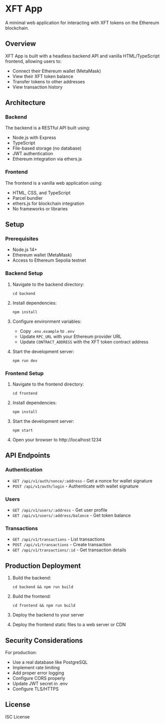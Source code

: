# XFT App

A minimal web application for interacting with XFT tokens on the Ethereum blockchain.

## Overview

XFT App is built with a headless backend API and vanilla HTML/TypeScript frontend, allowing users to:

- Connect their Ethereum wallet (MetaMask)
- View their XFT token balance
- Transfer tokens to other addresses
- View transaction history

## Architecture

### Backend

The backend is a RESTful API built using:

- Node.js with Express
- TypeScript
- File-based storage (no database)
- JWT authentication
- Ethereum integration via ethers.js

### Frontend

The frontend is a vanilla web application using:

- HTML, CSS, and TypeScript
- Parcel bundler
- ethers.js for blockchain integration
- No frameworks or libraries

## Setup

### Prerequisites

- Node.js 14+
- Ethereum wallet (MetaMask)
- Access to Ethereum Sepolia testnet

### Backend Setup

1. Navigate to the backend directory:
   ```
   cd backend
   ```

2. Install dependencies:
   ```
   npm install
   ```

3. Configure environment variables:
   - Copy `.env.example` to `.env`
   - Update `RPC_URL` with your Ethereum provider URL
   - Update `CONTRACT_ADDRESS` with the XFT token contract address

4. Start the development server:
   ```
   npm run dev
   ```

### Frontend Setup

1. Navigate to the frontend directory:
   ```
   cd frontend
   ```

2. Install dependencies:
   ```
   npm install
   ```

3. Start the development server:
   ```
   npm start
   ```

4. Open your browser to http://localhost:1234

## API Endpoints

### Authentication
- `GET /api/v1/auth/nonce/:address` - Get a nonce for wallet signature
- `POST /api/v1/auth/login` - Authenticate with wallet signature

### Users
- `GET /api/v1/users/:address` - Get user profile
- `GET /api/v1/users/:address/balance` - Get token balance

### Transactions
- `GET /api/v1/transactions` - List transactions
- `POST /api/v1/transactions` - Create transaction
- `GET /api/v1/transactions/:id` - Get transaction details

## Production Deployment

1. Build the backend:
   ```
   cd backend && npm run build
   ```

2. Build the frontend:
   ```
   cd frontend && npm run build
   ```

3. Deploy the backend to your server
4. Deploy the frontend static files to a web server or CDN

## Security Considerations

For production:
- Use a real database like PostgreSQL
- Implement rate limiting
- Add proper error logging
- Configure CORS properly
- Update JWT secret in .env
- Configure TLS/HTTPS

## License

ISC License 